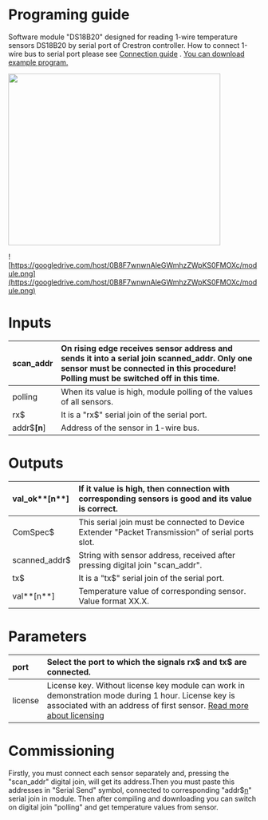 # Programing guide #

Software module "DS18B20" designed for reading 1-wire temperature sensors DS18B20 by serial port of Crestron controller. How to connect 1-wire bus to serial port please see [Connection guide](https://code.google.com/p/1wire-for-crestron/wiki/ConnectionGuide) . [You can download example program.](https://googledrive.com/host/0B8F7wnwnAleGWmhzZWpKS0FMOXc/)

<a href='http://www.youtube.com/watch?feature=player_embedded&v=ocAxn-JHd38' target='_blank'><img src='http://img.youtube.com/vi/ocAxn-JHd38/0.jpg' width='425' height=344 /></a>

![https://googledrive.com/host/0B8F7wnwnAleGWmhzZWpKS0FMOXc/module.png](https://googledrive.com/host/0B8F7wnwnAleGWmhzZWpKS0FMOXc/module.png)

# Inputs #

|scan\_addr|On rising edge receives sensor address and sends it into a serial join scanned\_addr. Only one sensor must be connected in this procedure! Polling must be switched off in this time.|
|:---------|:------------------------------------------------------------------------------------------------------------------------------------------------------------------------------------|
| polling  |When its value is high, module polling of the values of all sensors.                                                                                                                 |
|rx$       |It is a "rx$" serial join of the serial port.                                                                                                                                        |
|addr$**[n**]|Address of the sensor in 1-wire bus.                                                                                                                                                 |

# Outputs #

|val\_ok**[n**]|If it value is high, then connection with corresponding sensors is good and its value is correct.|
|:-------------|:------------------------------------------------------------------------------------------------|
|ComSpec$      |This serial join must be connected to Device Extender "Packet Transmission" of serial ports slot.|
|scanned\_addr$|String with sensor address, received after pressing digital join "scan\_addr".                   |
|tx$           |It is a "tx$" serial join of the serial port.                                                    |
|val**[n**]    |Temperature value of corresponding sensor. Value format XX.X.                                    |

# Parameters #

|port|Select the port to which the signals  rx$ and tx$ are connected.|
|:---|:---------------------------------------------------------------|
|license|License key. Without license key module can work in demonstration mode during 1 hour. License key is associated with an address of first sensor. [Read more about licensing ](https://code.google.com/p/1wire-for-crestron/wiki/GetLicense) |

# Commissioning #

Firstly, you must connect each sensor separately and, pressing the "scan\_addr" digital join, will get its address.Then you must paste this addresses in "Serial Send" symbol, connected to corresponding "addr$[n](n.md)" serial join in module. Then after compiling and downloading you can switch on digital join "polling" and get temperature values from sensor.